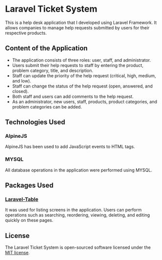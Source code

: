 # Laravel Ticket System

This is a help desk application that I developed using Laravel Framework. It allows companies to manage help requests submitted by users for their respective products.

## Content of the Application
- The application consists of three roles: user, staff, and administrator.
- Users submit their help requests to staff by entering the product, problem category, title, and description.
- Staff can update the priority of the help request (critical, high, medium, and low).
- Staff can change the status of the help request (open, answered, and closed).
- Both staff and users can add comments to the help request.
- As an administrator, new users, staff, products, product categories, and problem categories can be added.

## Technologies Used

### AlpineJS
AlpineJS has been used to add JavaScript events to HTML tags.

### MYSQL
All database operations in the application were performed using MYSQL.

## Packages Used

### [Laravel-Table](https://github.com/Okipa/laravel-table])
It was used for listing screens in the application. Users can perform operations such as searching, reordering, viewing, deleting, and editing quickly on these pages.

## License

The Laravel Ticket System is open-sourced software licensed under the [MIT license](https://opensource.org/licenses/MIT).
